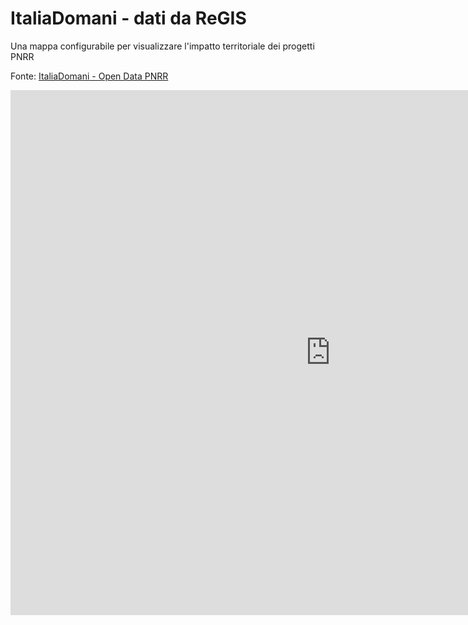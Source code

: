 # ItaliaDomani - dati da ReGIS

Una mappa configurabile per visualizzare l'impatto territoriale dei progetti PNRR

Fonte: <a href="https://www.italiadomani.gov.it/content/sogei-ng/it/it/catalogo-open-data.html?orderby=%40jcr%3Acontent%2FobservationDateInEvidence&sort=desc" target="_blank">ItaliaDomani - Open Data PNRR</a>  

<iframe id="map" width="1024px" height="840" frameborder="0" scrolling="no" marginheight="0" marginwidth="0" src="http://localhost/ixmaps/deploy/rc-exp/ixmaps/pages/PNRR/index_embed_Open_Data_PNRR_Dati_Universo_REGIS_III.html?filter=WHERE%20%22misura%22%20=%20%22Creazione%20di%20imprese%20femminili%22">


La mappa sopra è un esempio come includere la visualizzazione PNRR configurabile in un documento. 
Qui il codice per includere la mappa in una pagina HTML:

```javascript
<iframe id="map" width="1024px" height="840" frameborder="0" scrolling="no" marginheight="0" marginwidth="0" src="http://localhost/ixmaps/deploy/rc-exp/ixmaps/pages/PNRR/index_embed_Open_Data_PNRR_Dati_Universo_REGIS_III.html?filter=WHERE%20%22misura%22%20=%20%22Creazione%20di%20imprese%20femminili%22">
```



## come configurare la mappa

Il  link principale alla pagina HTML con la mappa è: 

http://localhost/ixmaps/deploy/rc-exp/ixmaps/pages/PNRR/index_embed_Open_Data_PNRR_Dati_Universo_REGIS_III.html

poi si può aggiungere un filtro sui campi del dataset e una posizione per la mappa.

### filtri

I filtri possono essere definiti simile al linguaggio SQL:

- WHERE "campo" = "valore" o 
- WHERE "campo" like "valore"

esempio:

-  filter=WHERE%20%22misura%22%20=%20%22Creazione%20di%20imprese%20femminili%22

filtri possono comprendere più di un campo:

- WHERE "campo1" = "valore1" AND "campo2" = "valore2"



Alcuni esempi:

[]()

[http://localhost/ixmaps/deploy/rc-exp/ixmaps/pages/PNRR/index_embed_Open_Data_PNRR_Dati_Universo_REGIS_III.html?filter=WHERE%20%22categoria%22%20=%20%22PISTE%20CICLABILI%22%20AND%20%22Descrizione%20Regione%22%20=%20%22SICILIA%22&view=[37.45087706042972,14.018554687500002],9](http://localhost/ixmaps/deploy/rc-exp/ixmaps/pages/PNRR/index_embed_Open_Data_PNRR_Dati_Universo_REGIS_III.html?filter=WHERE%20%22categoria%22%20=%20%22PISTE%20CICLABILI%22%20AND%20%22Descrizione%20Regione%22%20=%20%22SICILIA%22&view=[37.45087706042972,14.018554687500002],9)

il progetto (json) per la mappa si trova  <a href="https://github.com/gjrichter/viz/blob/master/Amministratori/ixmaps_project_ammcom_pointer_diff.json" target="_blank">qui</a>, 

